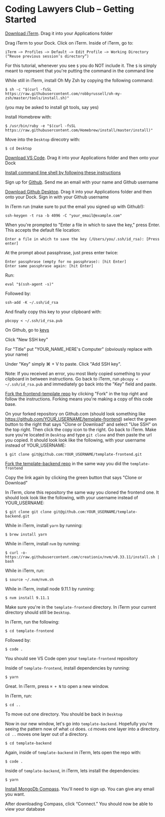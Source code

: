 # Coding Lawyers Club – Getting Started
[Download iTerm](https://www.iterm2.com/). Drag it into your Applications folder

Drag iTerm to your Dock. Click on iTerm. Inside of iTerm, go to:

```
iTerm —> Profiles —> Default —> Edit Profile —> Working Directory (“Reuse previous session’s directory”)
```

For this tutorial, whenever you see `$` you do NOT include it. The `$` is simply meant to represent that you're putting the command in the command line

While still in iTerm, install Oh My Zsh by copying the following command: 

```
$ sh -c "$(curl -fsSL https://raw.githubusercontent.com/robbyrussell/oh-my-zsh/master/tools/install.sh)"
```

(you may be asked to install git tools, say yes)

Install Homebrew with:

```
$ /usr/bin/ruby -e "$(curl -fsSL https://raw.githubusercontent.com/Homebrew/install/master/install)"
```

Move into the `Desktop` direcotry with:

```
$ cd Desktop
```

[Download VS Code](https://code.visualstudio.com/). Drag it into your Applications folder and then onto your Dock

[Install command line shell by following these instructions](https://code.visualstudio.com/docs/setup/mac#_launching-from-the-command-line)

Sign up for [Github](www.github.com). Send me an email with your name and Github username

[Download Github Desktop](https://desktop.github.com/). Drag it into your Applications folder and then onto your Dock. Sign in with your Github username

In iTerm run (make sure to put the email you signed up with Github!):

```
ssh-keygen -t rsa -b 4096 -C "your_email@example.com"
```

When you're prompted to "Enter a file in which to save the key," press Enter. This accepts the default file location:

```
Enter a file in which to save the key (/Users/you/.ssh/id_rsa): [Press enter]
```

At the prompt about passphrase, just press enter twice:

```
Enter passphrase (empty for no passphrase): [hit Enter]
Enter same passphrase again: [hit Enter]
```

Run:

```
eval "$(ssh-agent -s)"
```

Followed by:

```
ssh-add -K ~/.ssh/id_rsa
```

And finally copy this key to your clipboard with:

```
pbcopy < ~/.ssh/id_rsa.pub
```

On Github, go to [keys](https://github.com/settings/keys)

Click "New SSH key"

For "Title" put "YOUR_NAME_HERE's Computer" (obviously replace with your name)

Under "Key" simply ⌘ + V to paste. Click "Add SSH key". 

Note: If you received an error, you most likely copied something to your clipboard in between instructions. Go back to iTerm, run `pbcopy < ~/.ssh/id_rsa.pub` and immediately go back into the "Key" field and paste.

[Fork the frontend-template repo](https://github.com/dbarabander/template-frontend) by clicking "Fork" in the top right and follow the instructions. Forking means you're making a copy of this code base. 

On your forked repository on Github.com (should look something like https://github.com/YOUR_USERNAME/template-frontend) select the green button to the right that says "Clone or Download" and select "Use SSH" on the top right. Then click the copy icon to the right. Go back to iTerm. Make sure you're located in `Desktop` and type `git clone` and then paste the url you copied. It should look look like the following, with your username instead of YOUR_USERNAME:

```
$ git clone git@github.com:YOUR_USERNAME/template-frontend.git
```

[Fork the template-backend repo](https://github.com/dbarabander/template-backend) in the same way you did the `template-frontend`

Copy the link again by clicking the green button that says "Clone or Download"

In iTerm, clone this repository the same way you cloned the frontend one. It should look look like the following, with your username instead of YOUR_USERNAME:

```
$ git clone git clone git@github.com:YOUR_USERNAME/template-backend.git
```

While in iTerm, install `yarn` by running:

```
$ brew install yarn
```

While in iTerm, install `nvm` by running:

```
$ curl -o- https://raw.githubusercontent.com/creationix/nvm/v0.33.11/install.sh | bash
```

While in iTerm, run:

```
$ source ~/.nvm/nvm.sh
```

While in iTerm, install node 9.11.1 by running: 

```
$ nvm install 9.11.1
```

Make sure you're in the `template-frontend` directory. In iTerm your current directory should still be `Desktop`. 

In iTerm, run the following:

```
$ cd template-frontend
``` 

Followed by:

```
$ code .
```

You should see VS Code open your `template-frontend` repository

Inside of `template-frontend`, install dependencies by running:

```
$ yarn
```

Great. In iTerm, press `⌘ + N` to open a new window.

In iTerm, run:

```
$ cd ..
```

To move out one directory. You should be back in `Desktop`

Now in our new window, let's go into `template-backend`. Hopefully you're seeing the pattern now of what `cd` does. `cd` moves one layer into a directory. `cd ..` moves one layer out of a directory.

```
$ cd template-backend
```

Again, inside of `template-backend` in iTerm, lets open the repo with: 

```
$ code .
``` 

Inside of `template-backend`, in iTerm, lets install the dependencies:

```
$ yarn
```

[Install MongoDb Compass](https://www.mongodb.com/download-center?jmp=tutorials&_ga=2.177525221.1936207160.1531960242-451401237.1531960242#compass). You'll need to sign up. You can give any email you want.

After downloading Compass, click “Connect.” You should now be able to view your database

